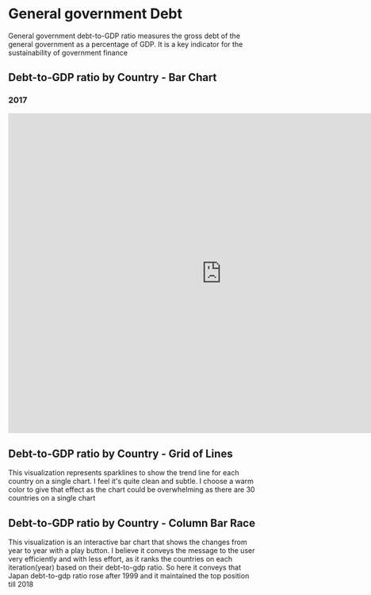 # General government Debt
General government debt-to-GDP ratio measures the gross debt of the general government as a percentage of GDP. It is a key indicator for the sustainability of government finance

## Debt-to-GDP ratio by Country - Bar Chart
### 2017

<iframe src="https://data.oecd.org/chart/6gJA" width="860" height="645" style="border: 0" mozallowfullscreen="true" webkitallowfullscreen="true" allowfullscreen="true"><a href="https://data.oecd.org/chart/6gJA" target="_blank">OECD Chart: General government debt, Total, % of GDP, Annual, 2017</a></iframe>

## Debt-to-GDP ratio by Country - Grid of Lines

This visualization represents sparklines to show the trend line for each country on a single chart. I feel it's quite clean and subtle. I choose a warm color to give that effect as the chart could be overwhelming as there are 30 countries on a single chart


<div class="flourish-embed flourish-chart" data-src="visualisation/5283744"><script src="https://public.flourish.studio/resources/embed.js"></script></div>

## Debt-to-GDP ratio by Country - Column Bar Race

This visualization is an interactive bar chart that shows the changes from year to year with a play button. I believe it conveys the message to the user very efficiently and with less effort, as it ranks the countries on each iteration(year) based on their debt-to-gdp ratio. So here it conveys that Japan debt-to-gdp ratio rose after 1999 and it maintained the top position till 2018

<div class="flourish-embed flourish-bar-chart-race" data-src="visualisation/5283996"><script src="https://public.flourish.studio/resources/embed.js"></script></div>



